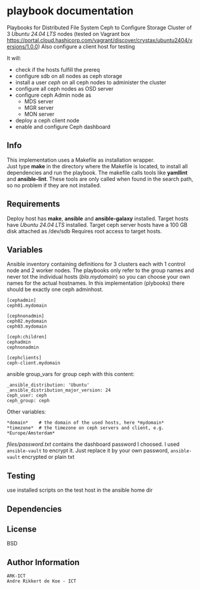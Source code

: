 playbook documentation
======================

Playbooks for Distributed File System Ceph to Configure Storage Cluster of 3 *Ubuntu 24.04 LTS* nodes 
(tested on Vagrant box https://portal.cloud.hashicorp.com/vagrant/discover/crystax/ubuntu2404/versions/1.0.0)
Also configure a client host for testing

It will:
- check if the hosts fulfill the prereq
- configure sdb on all nodes as ceph storage
- install a user *ceph* on all ceph nodes to administer the cluster
- configure all ceph nodes as OSD server
- configure ceph Admin node as
  - MDS server
  - MGR server
  - MON server
- deploy a ceph client node
- enable and configure Ceph dashboard

Info
----

This implementation uses a Makefile as installation wrapper.  
Just type **make** in the directory where the Makefile is located, to install all dependencies and run the playbook.
The makefile calls tools like **yamllint** and **ansible-lint**.
These tools are only called when found in the search path, so no problem if they are not installed.

Requirements
------------

Deploy host has **make**, **ansible** and **ansible-galaxy** installed.
Target hosts have *Ubuntu 24.04 LTS* installed.
Target ceph server hosts have a 100 GB disk attached as /dev/sdb
Requires root access to target hosts.

Variables
---------

Ansible inventory containing definitions for
3 clusters each with 1 control node and 2 worker nodes.
The playbooks only refer to the group names and never tot the individual hosts (*bla.mydomain*) so you can choose your own names for the actual hostnames.
In this implementation (plybooks) there should be exactly one ceph adminhost.

    [cephadmin]
    ceph01.mydomain

    [cephnonadmin]
    ceph02.mydomain
    ceph03.mydomain

    [ceph:children]
    cephadmin
    cephnonadmin

    [cephclients]
    ceph-client.mydomain

ansible group_vars for group ceph with this content:

    _ansible_distribution: 'Ubuntu'
    _ansible_distribution_major_version: 24
    ceph_user: ceph
    ceph_group: ceph

Other variables:

    *domain*	# the domain of the used hosts, here *mydomain*
    *timezone*  # the timezone on ceph servers and client, e.g. *Europe/Amsterdam*

*files/password.txt* contains the dashboard password I choosed.
I used `ansible-vault` to encrypt it.
Just replace it by your own password, `ansible-vault` encrypted or plain txt

Testing
-------

use installed scripts on the test host in the ansible home dir 

Dependencies
------------

License
-------

BSD

Author Information
------------------

    ARK-ICT
    Andre Rikkert de Koe - ICT
